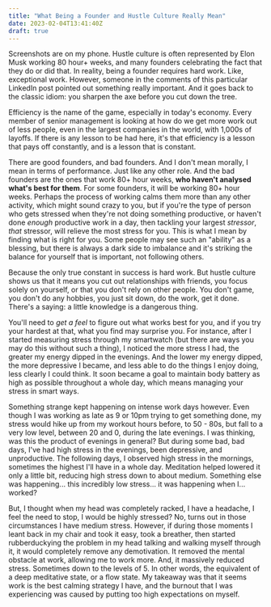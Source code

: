 ```yaml
---
title: "What Being a Founder and Hustle Culture Really Mean"
date: 2023-02-04T13:41:40Z
draft: true
---
```


Screenshots are on my phone. Hustle culture is often represented by Elon Musk working 80 hour+ weeks, and many founders celebrating the fact that they do or did that. In reality, being a founder requires hard work. Like, exceptional work. However, someone in the comments of this particular LinkedIn post pointed out something really important. And it goes back to the classic idiom: you sharpen the axe before you cut down the tree.

Efficiency is the name of the game, especially in today's economy. Every member of senior management is looking at how do we get more work out of less people, even in the largest companies in the world, with 1,000s of layoffs. If there is any lesson to be had here, it's that efficiency is a lesson that pays off constantly, and is a lesson that is constant.

There are good founders, and bad founders. And I don't mean morally, I mean in terms of performance. Just like any other role. And the bad founders are the ones that work 80+ hour weeks, **who haven't analysed what's best for them**. For some founders, it will be working 80+ hour weeks. Perhaps the process of working calms them more than any other activity, which might sound crazy to you, but if you're the type of person who gets stressed when they're not doing something productive, or haven't done *enough* productive work in a day, then tackling your largest *stressor*, *that* stressor, will relieve the most stress for you. This is what I mean by finding what is right for you. Some people may see such an "ability" as a blessing, but there is always a dark side to imbalance and it's striking the balance for yourself that is important, not following others.

Because the only true constant in success is hard work. But hustle culture shows us that it means you cut out relationships with friends, you focus solely on yourself, or that you don't rely on other people. You don't game, you don't do any hobbies, you just sit down, do the work, get it done. There's a saying: a little knowledge is a dangerous thing.

You'll need to *get a feel* to figure out what works best for you, and if you try your hardest at that, what you find may surprise you. For instance, after I started measuring stress through my smartwatch (but there are ways you may do this without such a thing), I noticed the more stress I had, the greater my energy dipped in the evenings. And the lower my energy dipped, the more depressive I became, and less able to do the things I enjoy doing, less clearly I could think. It soon became a goal to maintain body battery as high as possible throughout a whole day, which means managing your stress in smart ways.

Something strange kept happening on intense work days however. Even though I was working as late as 9 or 10pm trying to get something done, my stress would hike up from my workout hours before, to 50 - 80s, but fall to a very low level, between 20 and 0, during the late evenings. I was thinking, was this the product of evenings in general? But during some bad, bad days, I've had high stress in the evenings, been depressive, and unproductive. The following days, I observed high stress in the mornings, sometimes the highest I'll have in a whole day. Meditation helped lowered it only a little bit, reducing high stress down to about medium. Something else was happening... this incredibly low stress... it was happening when I... worked?

But, I thought when my head was completely racked, I have a headache, I feel the need to stop, I would be highly stressed? No, turns out in those circumstances I have medium stress. However, if during those moments I leant back in my chair and took it easy, took a breather, then started rubberduckying the problem in my head talking and walking myself through it, it would completely remove any demotivation. It removed the mental obstacle at work, allowing me to work more. And, it massively reduced stress. Sometimes down to the levels of 5. In other words, the equivalent of a deep meditative state, or a flow state. My takeaway was that it seems work is the best calming strategy I have, and the burnout that I was experiencing was caused by putting too high expectations on myself.
